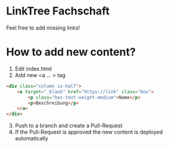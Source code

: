 # LinkTree Fachschaft
Feel free to add missing links!

# How to add new content?

1. Edit index.html
2. Add new <a ... > tag
```html
<div class="column is-half">
    <a target="_blank" href="https://link" class="box">
        <p class="has-text-weight-medium">Name</p>
        <p>Beschreibung</p>
    </a>
</div>
```
3. Push to a branch and create a Pull-Request
4. If the Pull-Request is approved the new content is deployed automatically

